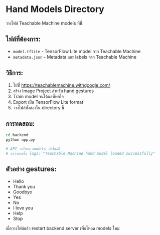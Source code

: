 # Hand Models Directory

วางไฟล์ Teachable Machine models ที่นี่:

## ไฟล์ที่ต้องการ:
- `model.tflite` - TensorFlow Lite model จาก Teachable Machine
- `metadata.json` - Metadata และ labels จาก Teachable Machine

## วิธีการ:
1. ไปที่ https://teachablemachine.withgoogle.com/
2. สร้าง Image Project สำหรับ hand gestures
3. Train model จนได้ผลที่พอใจ
4. Export เป็น TensorFlow Lite format
5. วางไฟล์ทั้งสองใน directory นี้

## การทดสอบ:
```bash
cd backend
python app.py

# API จะโหลด models อัตโนมัติ
# ตรวจสอบใน logs: "Teachable Machine hand model loaded successfully"
```

## ตัวอย่าง gestures:
- Hello
- Thank you
- Goodbye
- Yes
- No
- I love you
- Help
- Stop

เมื่อวางไฟล์แล้ว restart backend server เพื่อโหลด models ใหม่
